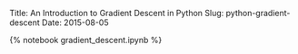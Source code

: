 Title: An Introduction to Gradient Descent in Python
Slug: python-gradient-descent
Date: 2015-08-05

{% notebook gradient_descent.ipynb %}
 